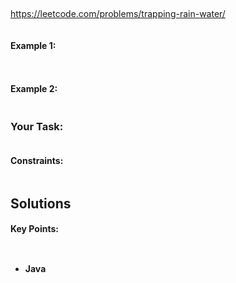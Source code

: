 ## 


https://leetcode.com/problems/trapping-rain-water/


```

```


#### Example 1:


```


```

#### Example 2:
```

```
### Your Task:

```

```

#### Constraints:
```

```

## Solutions

#### Key Points:
```


```

* **Java**

```

```















































































































